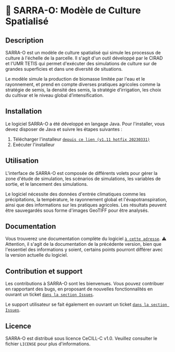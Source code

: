 # 🌿 SARRA-O: Modèle de Culture Spatialisé

## Description

SARRA-O est un modèle de culture spatialisé qui simule les processus de culture à l'échelle de la parcelle. Il s'agit d'un outil développé par le CIRAD et l'UMR TETIS qui permet d'exécuter des simulations de culture sur de grandes superficies et dans une diversité de situations.

Le modèle simule la production de biomasse limitée par l'eau et le rayonnement, et prend en compte diverses pratiques agricoles comme la stratégie de semis, la densité des semis, la stratégie d’irrigation, les choix du cultivar et le niveau global d’intensification.

## Installation

Le logiciel SARRA-O a été développé en langage Java. Pour l'installer, vous devez disposer de Java et suivre les étapes suivantes :

1. Télécharger l'installeur [`depuis ce lien (v1.11 hotfix 20230331)`](https://sarra-h.teledetection.fr/wp-content/SARRA-O_v1.11_hotfix_20230331_setup.exe)
2. Exécuter l'installeur

## Utilisation

L'interface de SARRA-O est composée de différents volets pour gérer la zone d'étude de simulation, les scénarios de simulations, les variables de sortie, et le lancement des simulations.

Le logiciel nécessite des données d'entrée climatiques comme les précipitations, la température, le rayonnement global et l'évapotranspiration, ainsi que des informations sur les pratiques agricoles. Les résultats peuvent être sauvegardés sous forme d'images GeoTIFF pour être analysés.

## Documentation

Vous trouverez une documentation complète du logiciel [`à cette adresse`](https://sarra-h.teledetection.fr/wp-content/Petit_manuel_SARRA-O_V7.pdf). ⚠️ Attention, il s'agit de la documentation de la précédente version, bien que l'essentiel des informations y soient, certains points pourront différer avec la version actuelle du logiciel.

## Contribution et support

Les contributions à SARRA-O sont les bienvenues. Vous pouvez contribuer en rapportant des bugs, en proposant de nouvelles fonctionnalités en ouvrant un ticket [`dans la section Issues`](https://github.com/SARRA-cropmodels/SARRA-O/issues).

Le support utilisateur se fait également en ouvrant un ticket [`dans la section Issues`](https://github.com/SARRA-cropmodels/SARRA-O/issues).

## Licence

SARRA-O est distribué sous licence CeCILL-C v1.0. Veuillez consulter le fichier `LICENSE` pour plus d'informations.

